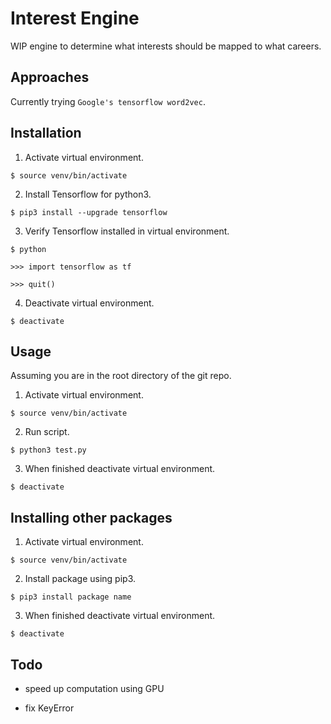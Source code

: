 # Interest Engine

WIP engine to determine what interests should be mapped to what careers.

## Approaches

Currently trying `Google's tensorflow word2vec`.

## Installation

1. Activate virtual environment.

`$ source venv/bin/activate`

2. Install Tensorflow for python3.

`$ pip3 install --upgrade tensorflow`

3. Verify Tensorflow installed in virtual environment.

`$ python`

`>>> import tensorflow as tf`

`>>> quit()`

4. Deactivate virtual environment.

`$ deactivate`

## Usage

Assuming you are in the root directory of the git repo.

1. Activate virtual environment.

`$ source venv/bin/activate`

2. Run script.

`$ python3 test.py`

3. When finished deactivate virtual environment.

`$ deactivate`

## Installing other packages

1. Activate virtual environment.

`$ source venv/bin/activate`

2. Install package using pip3.

`$ pip3 install package name`

3. When finished deactivate virtual environment.

`$ deactivate`

## Todo

- speed up computation using GPU

- fix KeyError